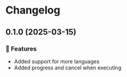 # Changelog

## 0.1.0 (2025-03-15)

### 🚀 Features

- Added support for more languages
- Added progress and cancel when executing
